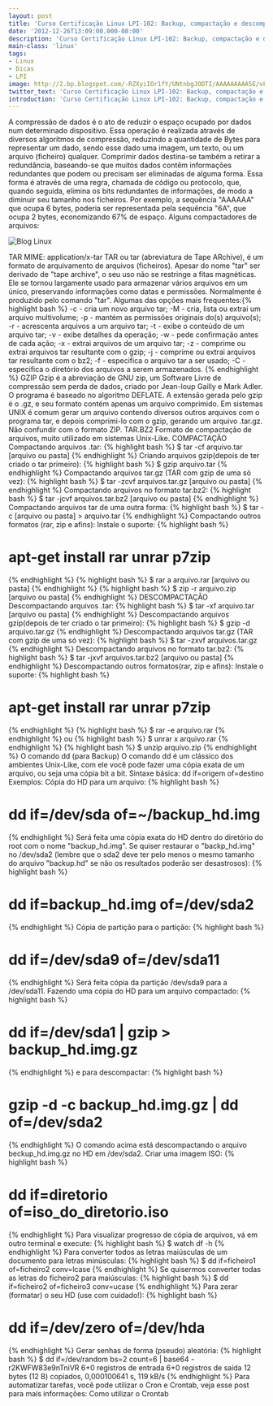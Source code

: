 ```yaml
---
layout: post
title: 'Curso Certificação Linux LPI-102: Backup, compactação e descompactação'
date: '2012-12-26T13:09:00.000-08:00'
description: 'Curso Certificação Linux LPI-102: Backup, compactação e descompactação'
main-class: 'linux'
tags:
- Linux
- Dicas
- LPI
image: http://2.bp.blogspot.com/-RZXyiIOr1fY/UNtnbgJODTI/AAAAAAAAA5E/vFskjYfGdLE/s72-c/add-folder-to-archive.png
twitter_text: 'Curso Certificação Linux LPI-102: Backup, compactação e descompactação'
introduction: 'Curso Certificação Linux LPI-102: Backup, compactação e descompactação'
---
```

A compressão de dados é o ato de reduzir o espaço ocupado por dados num determinado dispositivo. Essa operação é realizada através de diversos algoritmos de compressão, reduzindo a quantidade de Bytes para representar um dado, sendo esse dado uma imagem, um texto, ou um arquivo (ficheiro) qualquer.
Comprimir dados destina-se também a retirar a redundância, baseando-se que muitos dados contêm informações redundantes que podem ou precisam ser eliminadas de alguma forma. Essa forma é através de uma regra, chamada de código ou protocolo, que, quando seguida, elimina os bits redundantes de informações, de modo a diminuir seu tamanho nos ficheiros. Por exemplo, a sequência "AAAAAA" que ocupa 6 bytes, poderia ser representada pela sequência "6A", que ocupa 2 bytes, economizando 67% de espaço.
Alguns compactadores de arquivos:
 
![Blog Linux](http://1.bp.blogspot.com/-BcR_sDb8yRo/UNtlqgJvYxI/AAAAAAAAA4c/8kYcPn1lHAw/s400/compactadores+do+linux.png "Blog Linux")
 
TAR
MIME:  application/x-tar
TAR ou tar (abreviatura de Tape ARchive), é um formato de arquivamento de arquivos (ficheiros). Apesar do nome "tar" ser derivado de "tape archive", o seu uso não se restringe a fitas magnéticas. Ele se tornou largamente usado para armazenar vários arquivos em um único, preservando informações como datas e permissões. Normalmente é produzido pelo comando "tar". 
Algumas das opções mais frequentes:{% highlight bash %}
 -c - cria um novo arquivo tar;
 -M - cria, lista ou extrai um arquivo multivolume;
 -p - mantém as permissões originais do(s) arquivo(s);
 -r - acrescenta arquivos a um arquivo tar;
 -t - exibe o conteúdo de um arquivo tar;
 -v - exibe detalhes da operação;
 -w - pede confirmação antes de cada ação;
 -x - extrai arquivos de um arquivo tar;
 -z - comprime ou extrai arquivos tar resultante com o gzip;
 -j - comprime ou extrai arquivos tar resultante com o bz2;
 -f - especifica o arquivo tar a ser usado;
 -C - especifica o diretório dos arquivos a serem armazenados.
{% endhighlight %} 
GZIP
Gzip é a abreviação de GNU zip, um Software Livre de compressão sem perda de dados, criado por Jean-loup Gailly e Mark Adler. O programa é baseado no algoritmo DEFLATE. A extensão gerada pelo gzip é o .gz, e seu formato contém apenas um arquivo comprimido. Em sistemas UNIX é comum gerar um arquivo contendo diversos outros arquivos com o programa tar, e depois comprimi-lo com o gzip, gerando um arquivo .tar.gz.
Não confundir com o formato ZIP.
TAR.BZ2
Formato de compactação de arquivos, muito utilizado em sistemas Unix-Like.
COMPACTAÇÃO
Compactando arquivos .tar:
{% highlight bash %}
$ tar -cf arquivo.tar [arquivo ou pasta]
{% endhighlight %}
Criando arquivos gzip(depois de ter criado o tar primeiro):
{% highlight bash %}
$ gzip arquivo.tar
{% endhighlight %}
Compactando arquivos tar.gz (TAR com gzip de uma só vez):
{% highlight bash %}
$ tar -zcvf arquivos.tar.gz [arquivo ou pasta]
{% endhighlight %}
Compactando arquivos no formato tar.bz2:
{% highlight bash %}
$ tar -jcvf arquivos.tar.bz2 [arquivo ou pasta]
{% endhighlight %}
Compactando arquivos tar de uma outra forma:
{% highlight bash %}
$ tar -c [arquivo ou pasta] > arquivo.tar
{% endhighlight %}
Compactando outros formatos (rar, zip e afins):
Instale o suporte:
{% highlight bash %}
# apt-get install rar unrar p7zip
{% endhighlight %}
{% highlight bash %}
$ rar a arquivo.rar [arquivo ou pasta]
{% endhighlight %}
{% highlight bash %}
$ zip -r arquivo.zip [arquivo ou pasta]
{% endhighlight %}
DESCOMPACTAÇÃO
Descompactando arquivos .tar:
{% highlight bash %}
$ tar -xf arquivo.tar [arquivo ou pasta]
{% endhighlight %}
Descompactando arquivos gzip(depois de ter criado o tar primeiro):
{% highlight bash %}
$ gzip -d arquivo.tar.gz
{% endhighlight %}
Descompactando arquivos tar.gz (TAR com gzip de uma só vez):
{% highlight bash %}
$ tar -zxvf arquivos.tar.gz
{% endhighlight %}
Descompactando arquivos no formato tar.bz2:
{% highlight bash %}
$ tar -jxvf arquivos.tar.bz2 [arquivo ou pasta]
{% endhighlight %}
Descompactando outros formatos(rar, zip e afins):
Instale o suporte:
{% highlight bash %}
# apt-get install rar unrar p7zip
{% endhighlight %}
{% highlight bash %}
$ rar -e arquivo.rar
{% endhighlight %}
 ou
{% highlight bash %}
$ unrar x arquivo.rar
{% endhighlight %}
{% highlight bash %}
$ unzip arquivo.zip
{% endhighlight %}
O comando dd (para Backup)
O comando dd é um clássico dos ambientes Unix-Like, com ele você pode fazer uma cópia exata de um arquivo, ou seja uma cópia bit a bit. Sintaxe básica:
 dd if=origem of=destino  
Exemplos:
Cópia do HD para um arquivo:
{% highlight bash %}
# dd if=/dev/sda of=~/backup_hd.img
{% endhighlight %}
Será feita uma cópia exata do HD dentro do diretório do root com o nome "backup_hd.img". Se quiser restaurar o "backp_hd.img" no /dev/sda2 (lembre que o sda2 deve ter pelo menos o mesmo tamanho do arquivo "backup.hd" se não os resultados poderão ser desastrosos):
{% highlight bash %}
# dd if=backup_hd.img of=/dev/sda2
{% endhighlight %}
Cópia de partição para o partição:
{% highlight bash %}
# dd if=/dev/sda9 of=/dev/sda11
{% endhighlight %}
Será feita cópia da partição /dev/sda9 para a /dev/sda11.
Fazendo uma cópia do HD para um arquivo compactado:
{% highlight bash %}
# dd if=/dev/sda1 | gzip > backup_hd.img.gz
{% endhighlight %}
e para descompactar:
{% highlight bash %}
# gzip -d -c backup_hd.img.gz | dd of=/dev/sda2
{% endhighlight %}
O comando acima está descompactando o arquivo beckup_hd.img.gz no HD em /dev/sda2.
Criar uma imagem ISO:
{% highlight bash %}
# dd if=diretorio of=iso_do_diretorio.iso
{% endhighlight %}
Para visualizar progresso de cópia de arquivos, vá em outro terminal e execute:
{% highlight bash %}
$ watch df -h
{% endhighlight %}
Para converter todos as letras maiúsculas de um documento para letras minúsculas:
{% highlight bash %}
$ dd if=ficheiro1 of=ficheiro2 conv=lcase
{% endhighlight %}
Se quisermos converter todas as letras do ficheiro2 para maiúsculas:
{% highlight bash %}
$ dd if=ficheiro2 of=ficheiro3 conv=ucase
{% endhighlight %}
Para zerar (formatar) o seu HD (use com cuidado!):
{% highlight bash %}
# dd if=/dev/zero of=/dev/hda
{% endhighlight %}
Gerar senhas de forma (pseudo) aleatória:
{% highlight bash %}
$ dd if=/dev/random bs=2 count=6 | base64 -
r2KWFW83e9nTniVR
6+0 registros de entrada
6+0 registros de saída
12 bytes (12 B) copiados, 0,000100641 s, 119 kB/s
{% endhighlight %}
Para automatizar tarefas, você pode utilizar o Cron e Crontab, veja esse post para mais informações:
 Como utilizar o Crontab 
